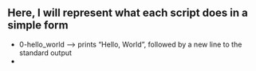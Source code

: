 ## Here, I will represent what each script does in a simple form

- 0-hello_world --> prints “Hello, World”, followed by a new line to the standard output
- 
